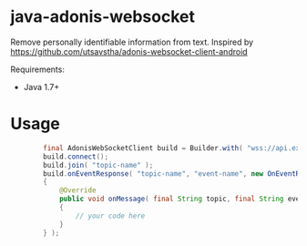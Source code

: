 # java-adonis-websocket

Remove personally identifiable information from text. Inspired by https://github.com/utsavstha/adonis-websocket-client-android

Requirements:
 - Java 1.7+
 
# Usage

``` java
        final AdonisWebSocketClient build = Builder.with( "wss://api.example.com/ws" ).build();
        build.connect();
        build.join( "topic-name" );
        build.onEventResponse( "topic-name", "event-name", new OnEventResponseListener()
        {
            @Override
            public void onMessage( final String topic, final String event, final String data )
            {
                // your code here
            }
        } );
```
